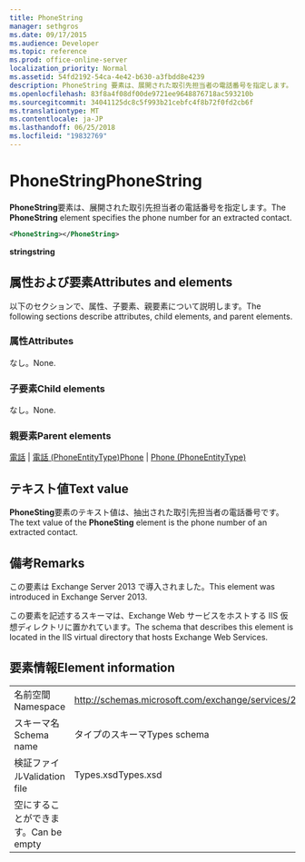 ```yaml
---
title: PhoneString
manager: sethgros
ms.date: 09/17/2015
ms.audience: Developer
ms.topic: reference
ms.prod: office-online-server
localization_priority: Normal
ms.assetid: 54fd2192-54ca-4e42-b630-a3fbdd8e4239
description: PhoneString 要素は、展開された取引先担当者の電話番号を指定します。
ms.openlocfilehash: 83f8a4f08df00de9721ee9648876718ac593210b
ms.sourcegitcommit: 34041125dc8c5f993b21cebfc4f8b72f0fd2cb6f
ms.translationtype: MT
ms.contentlocale: ja-JP
ms.lasthandoff: 06/25/2018
ms.locfileid: "19832769"
---
```

# <a name="phonestring"></a><span data-ttu-id="99101-103">PhoneString</span><span class="sxs-lookup"><span data-stu-id="99101-103">PhoneString</span></span>

<span data-ttu-id="99101-104">**PhoneString**要素は、展開された取引先担当者の電話番号を指定します。</span><span class="sxs-lookup"><span data-stu-id="99101-104">The **PhoneString** element specifies the phone number for an extracted contact.</span></span> 
  
```XML
<PhoneString></PhoneString>
```

 <span data-ttu-id="99101-105">**string**</span><span class="sxs-lookup"><span data-stu-id="99101-105">**string**</span></span>
## <a name="attributes-and-elements"></a><span data-ttu-id="99101-106">属性および要素</span><span class="sxs-lookup"><span data-stu-id="99101-106">Attributes and elements</span></span>

<span data-ttu-id="99101-107">以下のセクションで、属性、子要素、親要素について説明します。</span><span class="sxs-lookup"><span data-stu-id="99101-107">The following sections describe attributes, child elements, and parent elements.</span></span>
  
### <a name="attributes"></a><span data-ttu-id="99101-108">属性</span><span class="sxs-lookup"><span data-stu-id="99101-108">Attributes</span></span>

<span data-ttu-id="99101-109">なし。</span><span class="sxs-lookup"><span data-stu-id="99101-109">None.</span></span>
  
### <a name="child-elements"></a><span data-ttu-id="99101-110">子要素</span><span class="sxs-lookup"><span data-stu-id="99101-110">Child elements</span></span>

<span data-ttu-id="99101-111">なし。</span><span class="sxs-lookup"><span data-stu-id="99101-111">None.</span></span>
  
### <a name="parent-elements"></a><span data-ttu-id="99101-112">親要素</span><span class="sxs-lookup"><span data-stu-id="99101-112">Parent elements</span></span>

<span data-ttu-id="99101-113">[電話](phone.md) | [電話 (PhoneEntityType)](phone-phoneentitytype.md)</span><span class="sxs-lookup"><span data-stu-id="99101-113">[Phone](phone.md) | [Phone (PhoneEntityType)](phone-phoneentitytype.md)</span></span>
  
## <a name="text-value"></a><span data-ttu-id="99101-114">テキスト値</span><span class="sxs-lookup"><span data-stu-id="99101-114">Text value</span></span>

<span data-ttu-id="99101-115">**PhoneSting**要素のテキスト値は、抽出された取引先担当者の電話番号です。</span><span class="sxs-lookup"><span data-stu-id="99101-115">The text value of the **PhoneSting** element is the phone number of an extracted contact.</span></span> 
  
## <a name="remarks"></a><span data-ttu-id="99101-116">備考</span><span class="sxs-lookup"><span data-stu-id="99101-116">Remarks</span></span>

<span data-ttu-id="99101-117">この要素は Exchange Server 2013 で導入されました。</span><span class="sxs-lookup"><span data-stu-id="99101-117">This element was introduced in Exchange Server 2013.</span></span>
  
<span data-ttu-id="99101-118">この要素を記述するスキーマは、Exchange Web サービスをホストする IIS 仮想ディレクトリに置かれています。</span><span class="sxs-lookup"><span data-stu-id="99101-118">The schema that describes this element is located in the IIS virtual directory that hosts Exchange Web Services.</span></span>
  
## <a name="element-information"></a><span data-ttu-id="99101-119">要素情報</span><span class="sxs-lookup"><span data-stu-id="99101-119">Element information</span></span>

|||
|:-----|:-----|
|<span data-ttu-id="99101-120">名前空間</span><span class="sxs-lookup"><span data-stu-id="99101-120">Namespace</span></span>  <br/> |http://schemas.microsoft.com/exchange/services/2006/types  <br/> |
|<span data-ttu-id="99101-121">スキーマ名</span><span class="sxs-lookup"><span data-stu-id="99101-121">Schema name</span></span>  <br/> |<span data-ttu-id="99101-122">タイプのスキーマ</span><span class="sxs-lookup"><span data-stu-id="99101-122">Types schema</span></span>  <br/> |
|<span data-ttu-id="99101-123">検証ファイル</span><span class="sxs-lookup"><span data-stu-id="99101-123">Validation file</span></span>  <br/> |<span data-ttu-id="99101-124">Types.xsd</span><span class="sxs-lookup"><span data-stu-id="99101-124">Types.xsd</span></span>  <br/> |
|<span data-ttu-id="99101-125">空にすることができます。</span><span class="sxs-lookup"><span data-stu-id="99101-125">Can be empty</span></span>  <br/> ||
   

